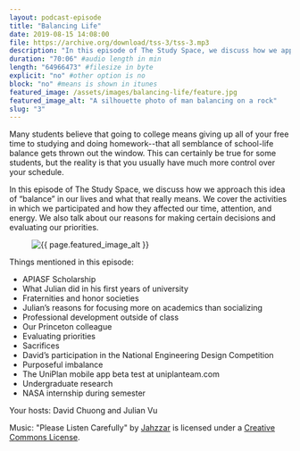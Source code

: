 ```yaml
---
layout: podcast-episode
title: "Balancing Life"
date: 2019-08-15 14:08:00
file: https://archive.org/download/tss-3/tss-3.mp3
description: "In this episode of The Study Space, we discuss how we approach this idea of “balance” in our lives and what that really means. We cover the activities in which we participated and how they affected our time, attention, and energy. We also talk about our reasons for making certain decisions and evaluating our priorities."
duration: "70:06" #audio length in min
length: "64966473" #filesize in byte
explicit: "no" #other option is no
block: "no" #means is shown in itunes
featured_image: /assets/images/balancing-life/feature.jpg
featured_image_alt: "A silhouette photo of man balancing on a rock"
slug: "3"
---
```


Many students believe that going to college means giving up all of your free time to studying and doing homework--that all semblance of school-life balance gets thrown out the window. This can certainly be true for some students, but the reality is that you usually have much more control over your schedule.

In this episode of The Study Space, we discuss how we approach this idea of “balance” in our lives and what that really means. We cover the activities in which we participated and how they affected our time, attention, and energy. We also talk about our reasons for making certain decisions and evaluating our priorities.

<figure class="figure">
    <img src="{{ page.featured_image }}" alt="{{ page.featured_image_alt }}" class="mx-auto mt-5 mb-2 d-block w-75" />
</figure>

Things mentioned in this episode:

-   APIASF Scholarship
-   What Julian did in his first years of university
-   Fraternities and honor societies
-   Julian’s reasons for focusing more on academics than socializing
-   Professional development outside of class
-   Our Princeton colleague
-   Evaluating priorities
-   Sacrifices
-   David’s participation in the National Engineering Design Competition
-   Purposeful imbalance
-   The UniPlan mobile app beta test at uniplanteam.com
-   Undergraduate research
-   NASA internship during semester

Your hosts: David Chuong and Julian Vu

Music: "Please Listen Carefully" by [Jahzzar](https://soundcloud.com/jahzzar) is licensed under a [Creative Commons License](http://creativecommons.org/licenses/by-sa/3.0/).
